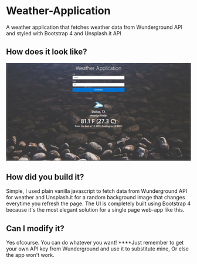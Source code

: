 # Weather-Application
A weather application that fetches weather data from Wunderground API and styled with Bootstrap 4 and Unsplash.it API
## How does it look like?

![Main Screen](https://github.com/jaymanikanta/Weather-Application/blob/master/mainscreen.JPG)

## How did you build it?
Simple, I used plain vanilla javascript to fetch data from Wunderground API for weather and Unsplash.it for a random background image that changes everytime you refresh the page. The UI is completely built using Bootstrap 4 because it's the most elegant solution for a single page web-app like this.
## Can I modify it?
Yes ofcourse. You can do whatever you want! ****Just remember to get your own API key from Wunderground and use it to substitute mine, Or else the app won't work.

